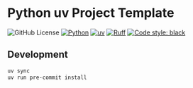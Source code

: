 # Python uv Project Template

![GitHub License](https://img.shields.io/github/license/AJpon/pyhon-uv-project-template)
[![Python](https://img.shields.io/badge/python-3.12%20%7C%203.11-blue.svg)](https://www.python.org/)
[![uv](https://img.shields.io/endpoint?url=https://raw.githubusercontent.com/astral-sh/uv/main/assets/badge/v0.json)](https://github.com/astral-sh/uv)
[![Ruff](https://img.shields.io/endpoint?url=https://raw.githubusercontent.com/astral-sh/ruff/main/assets/badge/v2.json)](https://github.com/astral-sh/ruff)
[![Code style: black](https://img.shields.io/badge/code%20style-black-000000.svg)](https://github.com/psf/black)

## Development

```bash
uv sync
uv run pre-commit install
```
